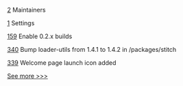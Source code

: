 
[2](https://github.com/hyperledger-labs/fabric-topologies/pull/2) Maintainers

[1](https://github.com/hyperledger-labs/fabric-topologies/pull/1) Settings

[159](https://github.com/hyperledger/fabric-protos/pull/159) Enable 0.2.x builds

[340](https://github.com/hyperledger-labs/fabric-operations-console/pull/340) Bump loader-utils from 1.4.1 to 1.4.2 in /packages/stitch

[339](https://github.com/hyperledger-labs/fabric-operations-console/pull/339) Welcome page launch icon added


[See more >>>](https://start-here.hyperledger.org/pull-requests)
